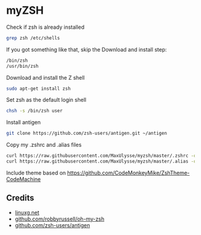 # myZSH

Check if zsh is already installed
```bash
grep zsh /etc/shells
```
If you got something like that, skip the Download and install step:
```bash
/bin/zsh  
/usr/bin/zsh
```
Download and install the Z shell
```bash
sudo apt-get install zsh
```
Set zsh as the default login shell
```bash
chsh -s /bin/zsh user
```
Install antigen
```bash
git clone https://github.com/zsh-users/antigen.git ~/antigen
```
Copy my .zshrc and .alias files
```bash
curl https://raw.githubusercontent.com/MaxUlysse/myzsh/master/.zshrc -o ~/.zshrc
curl https://raw.githubusercontent.com/MaxUlysse/myzsh/master/.alias -o ~/.alias
```

Include theme based on https://github.com/CodeMonkeyMike/ZshTheme-CodeMachine

## Credits
- [linuxg.net](http://linuxg.net/how-to-install-zsh-shell-how-to-set-it-as-a-default-login-shell/)
- [github.com/robbyrussell/oh-my-zsh](https://github.com/robbyrussell/oh-my-zsh)
- [github.com/zsh-users/antigen](https://github.com/zsh-users/antigen)
